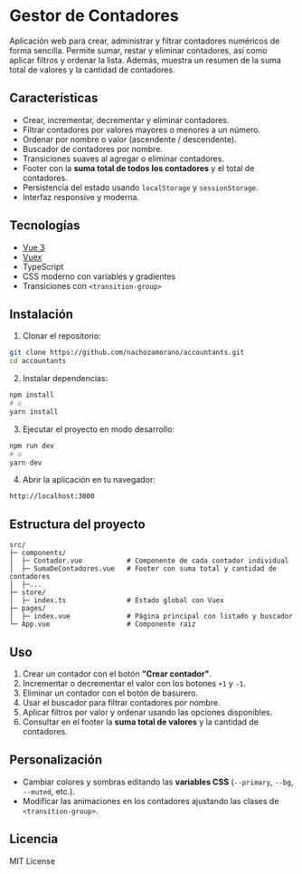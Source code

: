 
# Gestor de Contadores

Aplicación web para crear, administrar y filtrar contadores numéricos de forma sencilla. Permite sumar, restar y eliminar contadores, así como aplicar filtros y ordenar la lista. Además, muestra un resumen de la suma total de valores y la cantidad de contadores.

## Características

- Crear, incrementar, decrementar y eliminar contadores.
- Filtrar contadores por valores mayores o menores a un número.
- Ordenar por nombre o valor (ascendente / descendente).
- Buscador de contadores por nombre.
- Transiciones suaves al agregar o eliminar contadores.
- Footer con la **suma total de todos los contadores** y el total de contadores.
- Persistencia del estado usando `localStorage` y `sessionStorage`.
- Interfaz responsive y moderna.

## Tecnologías

- [Vue 3](https://vuejs.org/)
- [Vuex](https://vuex.vuejs.org/)
- TypeScript
- CSS moderno con variables y gradientes
- Transiciones con `<transition-group>`

## Instalación

1. Clonar el repositorio:  
```bash
git clone https://github.com/nachozamorano/accountants.git
cd accountants
```

2. Instalar dependencias:  
```bash
npm install
# o
yarn install
```

3. Ejecutar el proyecto en modo desarrollo:  
```bash
npm run dev
# o
yarn dev
```

4. Abrir la aplicación en tu navegador:  
```
http://localhost:3000
```

## Estructura del proyecto

```
src/
├─ components/
│  ├─ Contador.vue           # Componente de cada contador individual
│  ├─ SumaDeContadores.vue   # Footer con suma total y cantidad de contadores
│  ├─...
├─ store/
│  ├─ index.ts               # Estado global con Vuex
├─ pages/
│  ├─ index.vue              # Página principal con listado y buscador
└─ App.vue                   # Componente raíz
```

## Uso

1. Crear un contador con el botón **"Crear contador"**.
2. Incrementar o decrementar el valor con los botones `+1` y `-1`.
3. Eliminar un contador con el botón de basurero.
4. Usar el buscador para filtrar contadores por nombre.
5. Aplicar filtros por valor y ordenar usando las opciones disponibles.
6. Consultar en el footer la **suma total de valores** y la cantidad de contadores.

## Personalización

- Cambiar colores y sombras editando las **variables CSS** (`--primary`, `--bg`, `--muted`, etc.).
- Modificar las animaciones en los contadores ajustando las clases de `<transition-group>`.

## Licencia

MIT License
